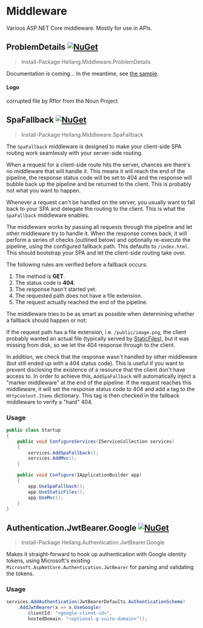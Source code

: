 # Middleware

Various ASP.NET Core middleware. Mostly for use in APIs.

## ProblemDetails [![NuGet](https://img.shields.io/nuget/v/Hellang.Middleware.ProblemDetails.svg)](https://www.nuget.org/packages/Hellang.Middleware.ProblemDetails)

> Install-Package Hellang.Middleware.ProblemDetails

Documentation is coming... In the meantime, see [the sample](samples/ProblemDetails.Sample/Program.cs).

#### Logo

corrupted file by Rflor from the Noun Project

## SpaFallback [![NuGet](https://img.shields.io/nuget/v/Hellang.Middleware.SpaFallback.svg)](https://www.nuget.org/packages/Hellang.Middleware.SpaFallback)

> Install-Package Hellang.Middleware.SpaFallback

The `SpaFallback` middleware is designed to make your client-side SPA routing work seamlessly with your server-side routing.

When a request for a client-side route hits the server, chances are there's no middleware that will handle it. This means it will reach the end of the pipeline, the response status code will be set to 404 and the response will bubble back up the pipeline and be returned to the client. This is probably not what you want to happen.

Whenever a request can't be handled on the server, you usually want to fall back to your SPA and delegate the routing to the client. This is what the `SpaFallback` middleware enables.

The middleware works by passing all requests through the pipeline and let other middleware try to handle it. When the response comes back, it will perform a series of checks (outlined below) and optionally re-execute the pipeline, using the configured fallback path. This defaults to `/index.html`. This should bootstrap your SPA and let the client-side routing take over.

The following rules are verified before a fallback occurs:

 1. The method is **GET**.
 1. The status code is **404**.
 1. The response hasn't started yet.
 1. The requested path does not have a file extension.
 1. The request actually reached the end of the pipeline.

The middleware tries to be as smart as possible when determining whether a fallback should happen or not:

If the request path has a file extension, i.e. `/public/image.png`, the client probably wanted an actual file (typically served by [StaticFiles](https://github.com/aspnet/StaticFiles)), but it was missing from disk, so we let the 404 response through to the client.

In addition, we check that the response wasn't handled by other middleware (but still ended up with a 404 status code). This is useful if you want to prevent disclosing the existence of a resource that the client don't have access to. In order to achieve this, `AddSpaFallback` will automatically inject a "marker middleware" at the end of the pipeline. If the request reaches this middleware, it will set the response status code to 404 and add a tag to the `HttpContext.Items` dictionary. This tag is then checked in the fallback middleware to verify a "hard" 404.

### Usage

```csharp
public class Startup
{
    public void ConfigureServices(IServiceCollection services)
    {
        services.AddSpaFallback();
        services.AddMvc();
    }

    public void Configure(IApplicationBuilder app)
    {
        app.UseSpaFallback();
        app.UseStaticFiles();
        app.UseMvc();
    }
}
```

## Authentication.JwtBearer.Google [![NuGet](https://img.shields.io/nuget/v/Hellang.Authentication.JwtBearer.Google.svg)](https://www.nuget.org/packages/Hellang.Authentication.JwtBearer.Google)
                                  
> Install-Package Hellang.Authentication.JwtBearer.Google

Makes it straight-forward to hook up authentication with Google identity tokens, using Microsoft's existing `Microsoft.AspNetCore.Authentication.JwtBearer` for parsing and validating the tokens.

### Usage

````csharp
services.AddAuthentication(JwtBearerDefaults.AuthenticationScheme)
    .AddJwtBearer(x => x.UseGoogle(
        clientId: "<google-client-id>",
        hostedDomain: "<optional-g-suite-domain>"));
````